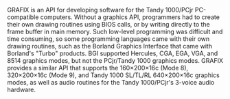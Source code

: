 GRAFIX is an API for developing software for the Tandy 1000/PCjr PC-compatible computers. Without a graphics API, programmers had to create their own drawing routines using BIOS calls, or by writing directly to the frame buffer in main memory. Such low-level programming was difficult and time consuming, so some programming languages came with their own drawing routines, such as the Borland Graphics Interface that came with Borland's "Turbo" products. BGI supported Hercules, CGA, EGA, VGA, and 8514 graphics modes, but not the PCjr/Tandy 1000 graphics modes. GRAFIX provides a similar API that supports the 160×200×16c (Mode 8), 320×200×16c (Mode 9), and Tandy 1000 SL/TL/RL 640×200×16c graphics modes, as well as audio routines for the Tandy 1000/PCjr's 3-voice audio hardware.